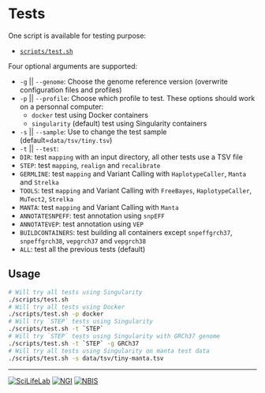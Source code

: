 # Tests

One script is available for testing purpose:
- [`scripts/test.sh`](../scripts/test.sh)

Four optional arguments are supported:
- `-g` || `--genome`:
  Choose the genome reference version (overwrite configuration files and profiles)
- `-p` || `--profile`:
  Choose which profile to test. These options should work on a personnal computer:
  - `docker` test using Docker containers
  - `singularity` (default) test using Singularity containers
- `-s` || `--sample`:
  Use to change the test sample (default=`data/tsv/tiny.tsv`)
- `-t` || `--test`:
 - `DIR`: test `mapping` with an input directory, all other tests use a TSV file
 - `STEP`: test `mapping`, `realign` and `recalibrate`
 - `GERMLINE`: test `mapping` and Variant Calling with `HaplotypeCaller`, `Manta` and `Strelka`
 - `TOOLS`: test `mapping` and Variant Calling with `FreeBayes`, `HaplotypeCaller`, `MuTect2`, `Strelka`
 - `MANTA`: test `mapping` and Variant Calling with `Manta`
 - `ANNOTATESNPEFF`: test annotation using `snpEFF`
 - `ANNOTATEVEP`: test annotation using `VEP`
 - `BUILDCONTAINERS`: test building all containers except `snpeffgrch37`, `snpeffgrch38`, `vepgrch37` and `vepgrch38`
 - `ALL`: test all the previous tests (default)

## Usage

```bash
# Will try all tests using Singularity
./scripts/test.sh
# Will try all tests using Docker
./scripts/test.sh -p docker
# Will try `STEP` tests using Singularity
./scripts/test.sh -t `STEP`
# Will try `STEP` tests using Singularity with GRCh37 genome
./scripts/test.sh -t `STEP` -g GRCh37
# Will try all tests using Singularity on manta test data
./scripts/test.sh -s data/tsv/tiny-manta.tsv
```

--------------------------------------------------------------------------------

[![](images/SciLifeLab_logo.png "SciLifeLab")][scilifelab-link]
[![](images/NGI_logo.png "NGI")][ngi-link]
[![](images/NBIS_logo.png "NBIS")][nbis-link]

[nbis-link]: https://www.nbis.se/
[ngi-link]: https://ngisweden.scilifelab.se/
[scilifelab-link]: https://www.scilifelab.se/
